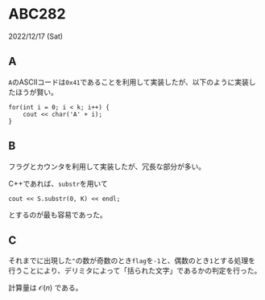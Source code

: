 # ABC282
2022/12/17 (Sat)

## A
`A`のASCIIコードは`0x41`であることを利用して実装したが、以下のように実装したほうが賢い。

```
for(int i = 0; i < k; i++) {
    cout << char('A' + i);
}
```

## B
フラグとカウンタを利用して実装したが、冗長な部分が多い。

C++であれば、`substr`を用いて
```
cout << S.substr(0, K) << endl;
```
とするのが最も容易であった。

## C
それまでに出現した`"`の数が奇数のとき`flag`を`-1`と、偶数のとき`1`とする処理を行うことにより、デリミタによって「括られた文字」であるかの判定を行った。

計算量は $\mathcal{O}(n)$ である。
